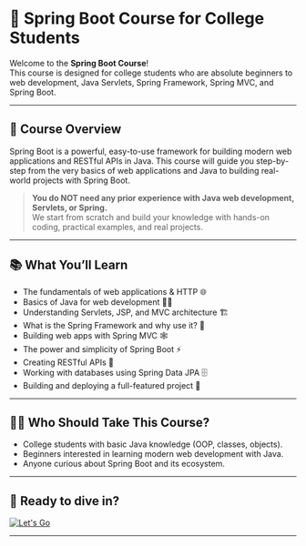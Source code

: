 # 🍃 Spring Boot Course for College Students 

Welcome to the **Spring Boot Course**!  
This course is designed for college students who are absolute beginners to web development, Java Servlets, Spring Framework, Spring MVC, and Spring Boot.

---

## 🎯 Course Overview

Spring Boot is a powerful, easy-to-use framework for building modern web applications and RESTful APIs in Java. This course will guide you step-by-step from the very basics of web applications and Java to building real-world projects with Spring Boot.

> **You do NOT need any prior experience with Java web development, Servlets, or Spring.**  
> We start from scratch and build your knowledge with hands-on coding, practical examples, and real projects.

---

## 📚 What You’ll Learn

- The fundamentals of web applications & HTTP 🌐
- Basics of Java for web development 🧑‍💻
- Understanding Servlets, JSP, and MVC architecture 🏗️
- What is the Spring Framework and why use it? 🌻
- Building web apps with Spring MVC 🕸️
- The power and simplicity of Spring Boot ⚡
- Creating RESTful APIs 🔗
- Working with databases using Spring Data JPA 🗄️
- Building and deploying a full-featured project 🚢

---

## 🧑‍🎓 Who Should Take This Course?

- College students with basic Java knowledge (OOP, classes, objects).
- Beginners interested in learning modern web development with Java.
- Anyone curious about Spring Boot and its ecosystem.

---

## 🚀 Ready to dive in?
[![Let's Go](https://img.shields.io/badge/Let's_Go-🔄-bcd4e6?style=for-the-badge&labelColor=bcd4e6)](course-docs/00-TABLE_CONTENT_README.md)

---
